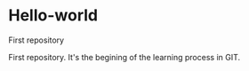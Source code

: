 # Hello-world
First repository

First repository. It's the begining of the learning process in GIT.
